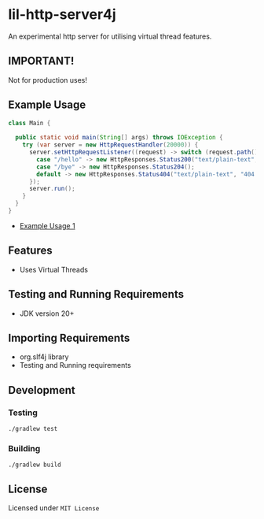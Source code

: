# lil-http-server4j

An experimental http server for utilising virtual thread features.

## IMPORTANT!

Not for production uses!

## Example Usage

```java
class Main {
  
  public static void main(String[] args) throws IOException {
    try (var server = new HttpRequestHandler(20000)) {
      server.setHttpRequestListener((request) -> switch (request.path()) {
        case "/hello" -> new HttpResponses.Status200("text/plain-text", "hello");
        case "/bye" -> new HttpResponses.Status204();
        default -> new HttpResponses.Status404("text/plain-text", "404 error");
      });
      server.run();
    }
  }
}
```

- [Example Usage 1](https://github.com/wmartinmimi/lil-http-server4j/blob/main/lib/src/test/java/io/githubb/wmartinmimi/lilhttpserver4j/ExampleUsage1.java)

## Features

- Uses Virtual Threads

## Testing and Running Requirements

- JDK version 20+

## Importing Requirements

- org.slf4j library
- Testing and Running requirements

## Development

### Testing

```shell
./gradlew test
```

### Building

```shell
./gradlew build
```

## License

Licensed under ```MIT License```
